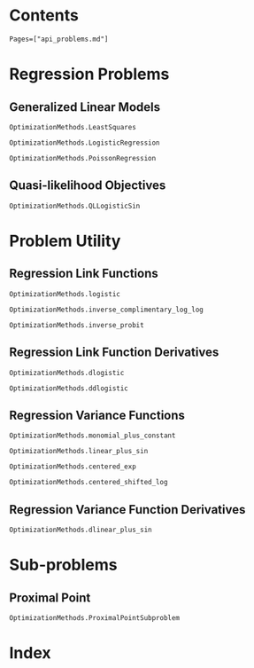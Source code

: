 # Contents

```@contents
Pages=["api_problems.md"]
```

# Regression Problems

## Generalized Linear Models

```@docs
OptimizationMethods.LeastSquares

OptimizationMethods.LogisticRegression

OptimizationMethods.PoissonRegression
```

## Quasi-likelihood Objectives

```@docs
OptimizationMethods.QLLogisticSin
```

# Problem Utility

## Regression Link Functions
```@docs
OptimizationMethods.logistic

OptimizationMethods.inverse_complimentary_log_log

OptimizationMethods.inverse_probit
```

## Regression Link Function Derivatives

```@docs
OptimizationMethods.dlogistic

OptimizationMethods.ddlogistic
```

## Regression Variance Functions
```@docs
OptimizationMethods.monomial_plus_constant

OptimizationMethods.linear_plus_sin

OptimizationMethods.centered_exp

OptimizationMethods.centered_shifted_log
```

## Regression Variance Function Derivatives

```@docs
OptimizationMethods.dlinear_plus_sin
```

# Sub-problems

## Proximal Point

```@docs
OptimizationMethods.ProximalPointSubproblem
```


# Index

```@index
```